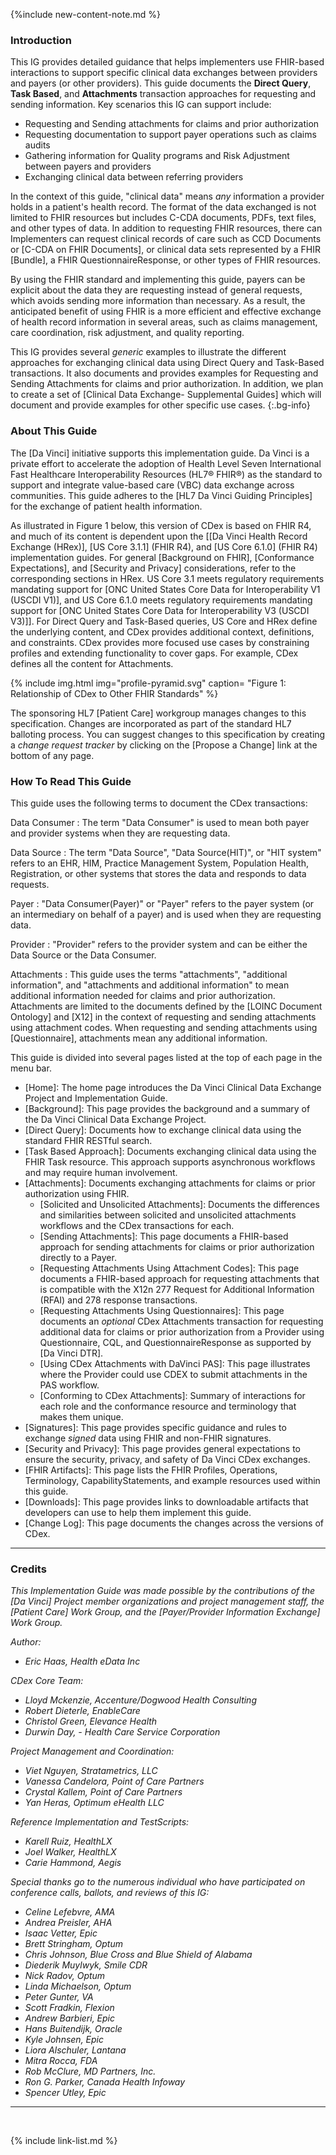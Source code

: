 
{%include new-content-note.md %}

### Introduction

This IG provides detailed guidance that helps implementers use FHIR-based interactions to support specific clinical data exchanges between providers and payers (or other providers). This guide documents the **Direct Query**, **Task Based**, and **Attachments** transaction approaches for requesting and sending information. Key scenarios this IG can support include:

 - Requesting and Sending attachments for claims and prior authorization
 - Requesting documentation to support payer operations such as claims audits
 - Gathering information for Quality programs and Risk Adjustment between payers and providers
 - Exchanging clinical data between referring providers


In the context of this guide, "clinical data" means *any* information a provider holds in a patient's health record. The format of the data exchanged is not limited to FHIR resources but includes C-CDA documents, PDFs, text files, and other types of data.  In addition to requesting FHIR resources, there can Implementers can request clinical records of care such as CCD Documents or [C-CDA on FHIR Documents], or clinical data sets represented by a FHIR [Bundle], a FHIR QuestionnaireResponse, or other types of FHIR resources. 

By using the FHIR standard and implementing this guide, payers can be explicit about the data they are requesting instead of general requests, which avoids sending more information than necessary. As a result, the anticipated benefit of using FHIR is a more efficient and effective exchange of health record information in several areas, such as claims management, care coordination, risk adjustment, and quality reporting.  

This IG provides several *generic* examples to illustrate the different approaches for exchanging clinical data using Direct Query and Task-Based transactions. It also documents and provides examples for Requesting and Sending Attachments for claims and prior authorization. In addition, we plan to create a set of [Clinical Data Exchange- Supplemental Guides] which will document and provide examples for other specific use cases.
{:.bg-info}

### About This Guide

The [Da Vinci] initiative supports this implementation guide. Da Vinci is a private effort to accelerate the adoption of Health Level Seven International Fast Healthcare Interoperability Resources (HL7® FHIR®) as the standard to support and integrate value-based care (VBC) data exchange across communities. This guide adheres to the [HL7 Da Vinci Guiding Principles] for the exchange of patient health information. 

<div class="bg-success" markdown="1">
As illustrated in Figure 1 below, this version of CDex is based on FHIR R4, and much of its content is dependent upon the [[Da Vinci Health Record Exchange (HRex)], [US Core 3.1.1] (FHIR R4), and [US Core 6.1.0] (FHIR R4) implementation guides. For general [Background on FHIR], [Conformance Expectations], and [Security and Privacy] considerations, refer to the corresponding sections in HRex. US Core 3.1 meets regulatory requirements mandating support for [ONC United States Core Data for Interoperability V1 (USCDI V1)], and US Core 6.1.0 meets regulatory requirements mandating support for [ONC United States Core Data for Interoperability V3 (USCDI V3)]]. For Direct Query and Task-Based queries, US Core and HRex define the underlying content, and CDex provides additional context, definitions, and constraints. CDex provides more focused use cases by constraining profiles and extending functionality to cover gaps. For example, CDex defines all the content for Attachments.
</div><!-- new-content -->

{% include img.html img="profile-pyramid.svg" caption= "Figure 1: Relationship of CDex to Other FHIR Standards" %}

 The sponsoring HL7 [Patient Care] workgroup manages changes to this specification. Changes are incorporated as part of the standard HL7 balloting process. You can suggest changes to this specification by creating a *change request tracker* by clicking on the [Propose a Change] link at the bottom of any page.

### How To Read This Guide

This guide uses the following terms to document the CDex transactions:

Data Consumer
: The term "Data Consumer" is used to mean both payer and provider systems when they are requesting data.

Data Source
: The term "Data Source", "Data Source(HIT)", or "HIT system" refers to an EHR, HIM, Practice Management System, Population Health, Registration, or other systems that stores the data and responds to data requests.

Payer
: "Data Consumer(Payer)" or "Payer" refers to the payer system (or an intermediary on behalf of a payer) and is used when they are requesting data. 

Provider
: "Provider" refers to the provider system and can be either the Data Source or the Data Consumer.

Attachments
: This guide uses the terms "attachments", "additional information", and "attachments and additional information" to mean additional information needed for claims and prior authorization. Attachments are limited to the documents defined by the [LOINC Document Ontology] <span class="bg-success" markdown="1">and [X12]</span><!-- new-content --> in the context of requesting and sending attachments using attachment codes. When requesting and sending attachments using [Questionnaire],  attachments mean any additional information. 

This guide is divided into several pages listed at the top of each page in the menu bar.

- [Home]\: The home page introduces the Da Vinci Clinical Data Exchange Project and Implementation Guide.
- [Background]\: This page provides the background and a summary of the Da Vinci Clinical Data Exchange Project.
- [Direct Query]\: Documents how to exchange clinical data using the standard FHIR RESTful search.
- [Task Based Approach]\: Documents exchanging clinical data using the FHIR Task resource. This approach supports asynchronous workflows and may require human involvement.
- [Attachments]\: Documents exchanging attachments for claims or prior authorization using FHIR.
    - [Solicited and Unsolicited Attachments]\: Documents the differences and similarities between solicited and unsolicited attachments workflows and the CDex transactions for each.
    - [Sending Attachments]\: This page documents a FHIR-based approach for sending attachments for claims or prior authorization directly to a Payer.
    - [Requesting Attachments Using Attachment Codes]\: This page documents a FHIR-based approach for requesting attachments that is compatible with the X12n 277 Request for Additional Information (RFAI) and 278 response transactions.
    - [Requesting Attachments Using Questionnaires]\: This page documents an *optional* CDex Attachments transaction for requesting additional data for claims or prior authorization from a Provider using Questionnaire, CQL, and QuestionnaireResponse as supported by [Da Vinci DTR]. 
    - [Using CDex Attachments with DaVinci PAS]\: This page illustrates where the Provider could use CDEX to submit attachments in the PAS workflow.
    - [Conforming to CDex Attachments]\: Summary of interactions for each role and the conformance resource and terminology that makes them unique. 
- [Signatures]\: This page provides specific guidance and rules to exchange *signed* data using FHIR and non-FHIR signatures.
- [Security and Privacy]\: This page provides general expectations to ensure the security, privacy, and safety of Da Vinci CDex exchanges.
- [FHIR Artifacts]\: This page lists the FHIR Profiles, Operations, Terminology, CapabilityStatements, and example resources used within this guide.
- [Downloads]\: This page provides links to downloadable artifacts that developers can use to help them implement this guide.
- [Change Log]\: This page documents the changes across the versions of CDex.

---

### Credits

*This Implementation Guide was made possible by the contributions of the [Da Vinci] Project member organizations and project management staff, the [Patient Care] Work Group, and the [Payer/Provider Information Exchange] Work Group.*

*Author:*

- *Eric Haas, Health eData Inc*

*CDex Core Team:*

- *Lloyd Mckenzie, Accenture/Dogwood Health Consulting*
- *Robert Dieterle, EnableCare*
- *Christol Green, Elevance Health*
- *Durwin Day, - Health Care Service Corporation*

*Project Management and Coordination:*
- *Viet Nguyen, Stratametrics, LLC*
- *Vanessa Candelora, Point of Care Partners*
- *Crystal Kallem, Point of Care Partners*
- *Yan Heras, Optimum eHealth LLC*

*Reference Implementation and TestScripts:*
- *Karell Ruiz, HealthLX*
- *Joel Walker, HealthLX*
- *Carie Hammond, Aegis*

*Special thanks go to the numerous individual who have participated on conference calls, ballots, and reviews of this IG:*

- *Celine Lefebvre, AMA*
- *Andrea Preisler, AHA*
- *Isaac Vetter, Epic*
- *Brett Stringham, Optum*
- *Chris Johnson, Blue Cross and Blue Shield of Alabama*
- *Diederik Muylwyk, Smile CDR*
- *Nick Radov, Optum*
- *Linda Michaelson, Optum*
- *Peter Gunter, VA*
- *Scott Fradkin, Flexion*
- *Andrew Barbieri, Epic*
- *Hans Buitendijk, Oracle*
- *Kyle Johnsen, Epic*
- *Liora Alschuler, Lantana*
- *Mitra Rocca, FDA*
- *Rob McClure, MD Partners, Inc.*
- *Ron G. Parker, Canada Health Infoway*
- *Spencer Utley, Epic*

---

<br />

{% include link-list.md %}
